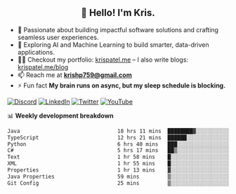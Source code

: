 <h2 align="center">👋 Hello! I'm Kris.</h2>

- 🚀 Passionate about building impactful software solutions and crafting seamless user experiences.<br>
- 🤖 Exploring AI and Machine Learning to build smarter, data-driven applications.<br>
- 👨‍💻 Checkout my portfolio: [krispatel.me](https://krispatel.me) – I also write blogs: [krispatel.me/blog](https://krispatel.me/blog)
- 📫 Reach me at **krishp759@gmail.com**<br>
- ⚡ Fun fact **My brain runs on async, but my sleep schedule is blocking.**

[![Discord](https://img.shields.io/badge/discord-36393e?style=for-the-badge&logo=discord&logoColor=#5865F2)](https://discord.gg/684004012210651146)
[![LinkedIn](https://img.shields.io/badge/linkedin-0072b1?style=for-the-badge&logo=linkedin&logoColor=#0A66C2)](linkedin.com/in/kris-patel-985158250/)
[![Twitter](https://img.shields.io/badge/Twitter-1DA1F2?style=for-the-badge&logo=twitter&logoColor=white)](https://twitter.com/Kris__Logan)
[![YouTube](https://img.shields.io/badge/YouTube-FF0000?style=for-the-badge&logo=youtube&logoColor=white)](https://youtube.com/@krisgenics4404) 

📊 **Weekly development breakdown**
<!--START_SECTION:waka-->

```txt
Java                               18 hrs 11 mins  ████████▓░░░░░░░░░░░░░░░░   34.34 %
TypeScript                         12 hrs 21 mins  ██████░░░░░░░░░░░░░░░░░░░   23.34 %
Python                             6 hrs 40 mins   ███░░░░░░░░░░░░░░░░░░░░░░   12.62 %
C#                                 5 hrs 17 mins   ██▒░░░░░░░░░░░░░░░░░░░░░░   09.99 %
Text                               1 hr 58 mins    █░░░░░░░░░░░░░░░░░░░░░░░░   03.74 %
XML                                1 hr 55 mins    █░░░░░░░░░░░░░░░░░░░░░░░░   03.64 %
Properties                         1 hr 13 mins    ▓░░░░░░░░░░░░░░░░░░░░░░░░   02.30 %
Java Properties                    59 mins         ▒░░░░░░░░░░░░░░░░░░░░░░░░   01.87 %
Git Config                         25 mins         ▒░░░░░░░░░░░░░░░░░░░░░░░░   00.79 %
```

<!--END_SECTION:waka-->
